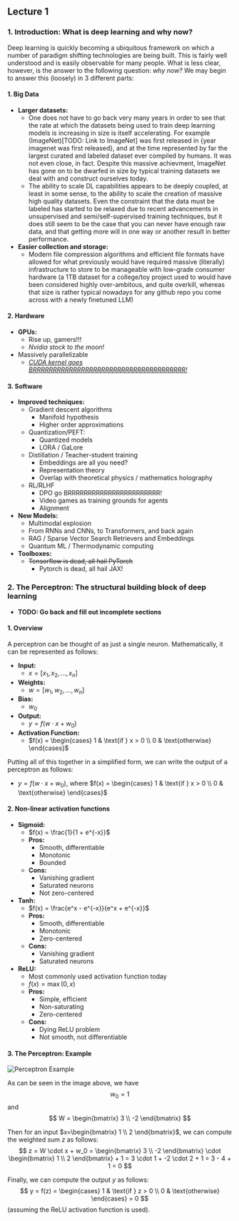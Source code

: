 ## Lecture 1
### 1. Introduction: What is deep learning and why now?
Deep learning is quickly becoming a ubiquitous framework on which a number of paradigm shifting technologies are being built. This is fairly well understood and is easily observable for many people. What is less clear, however, is the answer to the following question: *why now?*
We may begin to answer this (loosely) in 3 different parts:
#### 1. **Big Data**
- **Larger datasets:**
    - One does not have to go back very many years in order to see that the rate at which the  datasets being used to train deep learning models is increasing in size is itself accelerating. For example (ImageNet)[TODO: Link to ImageNet] was first released in {year imagenet was first released}, and at the time represented by far the largest curated and labeled dataset ever compiled by humans. It was not even close, in fact. Despite this massive achievment, ImageNet has gone on to be dwarfed in size by typical training datasets we deal with and construct ourselves today. 
    - The ability to scale DL capabilities appears to be deeply coupled, at least in some sense, to the ability to scale the creation of massive high quality datasets. Even the constraint that the data must be labeled has started to be relaxed due to recent advancements in unsupervised and semi/self-supervised training techniques, but it does still seem to be the case that you can never have enough raw data, and that getting more will in one way or another result in better performance.
- **Easier collection and storage:**
    - Modern file compression algorithms and efficient file formats have allowed for what previously would have required massive (literally) infrastructure to store to be manageable with low-grade consumer hardware (a 1TB dataset for a college/toy project used to would have been considered highly over-ambitous, and quite overkill, whereas that size is rather typical nowadays for any github repo you come across with a newly finetuned LLM)
#### 2. **Hardware**
- **GPUs:**
    - Rise up, gamers!!!
    - *Nvidia stock to the moon!*
- Massively parallelizable
    - <u>*CUDA kernel goes BRRRRRRRRRRRRRRRRRRRRRRRRRRRRRRRRRRRRRR!*</u>
#### 3. Software
- **Improved techniques:**
    - Gradient descent algorithms
        - Manifold hypothesis
        - Higher order approximations
    - Quantization/PEFT:
        - Quantized models
        - LORA / GaLore
    - Distillation / Teacher-student training
        - Embeddings are all you need?
        - Representation theory
        - Overlap with theoretical physics / mathematics holography
    - RL/RLHF
        - DPO go BRRRRRRRRRRRRRRRRRRRRRRR!
        - Video games as training grounds for agents
        - Alignment
- **New Models:**
    - Multimodal explosion
    - From RNNs and CNNs, to Transformers, and back again
    - RAG / Sparse Vector Search Retrievers and Embeddings
    - Quantum ML / Thermodynamic computing
- **Toolboxes:**
    - <s>Tensorflow is dead, all hail PyTorch</s>
        - Pytorch is dead, all hail JAX!
### 2. The Perceptron: The structural building block of deep learning
- **TODO: Go back and fill out incomplete sections**
#### 1. Overview
A perceptron can be thought of as just a single neuron. Mathematically, it can be represented as follows:
- **Input:**
    - $x = [x_1, x_2, ..., x_n]$
- **Weights:**
    - $w = [w_1, w_2, ..., w_n]$
- **Bias:**
    - $w_0$
- **Output:**
    - $y = f(w \cdot x + w_0)$
- **Activation Function:**
    - $f(x) = \begin{cases} 1 & \text{if } x > 0 \\ 0 & \text{otherwise} \end{cases}$

Putting all of this together in a simplified form, we can write the output of a perceptron as follows:
- $y = f(w \cdot x + w_0)$, where $f(x) = \begin{cases} 1 & \text{if } x > 0 \\ 0 & \text{otherwise} \end{cases}$


#### 2. Non-linear activation functions
- **Sigmoid:**
    - $f(x) = \frac{1}{1 + e^{-x}}$
    - **Pros:**
        - Smooth, differentiable
        - Monotonic
        - Bounded
    - **Cons:**
        - Vanishing gradient
        - Saturated neurons
        - Not zero-centered
- **Tanh:**
    - $f(x) = \frac{e^x - e^{-x}}{e^x + e^{-x}}$
    - **Pros:**
        - Smooth, differentiable
        - Monotonic
        - Zero-centered
    - **Cons:**
        - Vanishing gradient
        - Saturated neurons
- **ReLU:**
    - Most commonly used activation function today
    - $f(x) = \max(0, x)$
    - **Pros:**
        - Simple, efficient
        - Non-saturating
        - Zero-centered
    - **Cons:**
        - Dying ReLU problem
        - Not smooth, not differentiable



#### 3. The Perceptron: Example
![Perceptron Example](/mit_intro_to_dl_2024/images/perceptron_example.png) 


As can be seen in the image above, we have 
$$
w_0 = 1
$$
and
$$
W = \begin{bmatrix} 3 \\ -2 \end{bmatrix}
$$

Then for an input $x=\begin{bmatrix} 1 \\ 2 \end{bmatrix}$, we can compute the weighted sum $z$ as follows:
$$
z = W \cdot x + w_0 = \begin{bmatrix} 3 \\ -2 \end{bmatrix} \cdot \begin{bmatrix} 1 \\ 2 \end{bmatrix} + 1 = 3 \cdot 1 + -2 \cdot 2 + 1 = 3 - 4 + 1 = 0
$$

Finally, we can compute the output $y$ as follows:  
$$
y = f(z) = \begin{cases} 1 & \text{if } z > 0 \\ 0 & \text{otherwise} \end{cases} = 0
$$
(assuming the ReLU activation function is used).